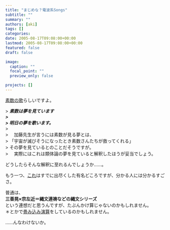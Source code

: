 ```yaml
---
title: "まじめな？電波系Songs"
subtitle: ""
summary: ""
authors: [aki]
tags: []
categories: 
date: 2005-08-17T09:08:00+00:00
lastmod: 2005-08-17T09:08:00+00:00
featured: false
draft: false

image:
  caption: ""
  focal_point: ""
  preview_only: false

projects: []
---
```

[素数の歌](http://homepage2.nifty.com/hougi/contents/prime.html)らしいですよ。

&gt; **_素数は夢を見ています  
&gt;   
&gt; 明日の夢を歌います。_**  
&gt;     
&gt; 　加藤先生が言うには素数が見る夢とは、  
&gt; 「宇宙が滅びそうになったとき素数さんたちが救ってくれる」  
&gt; その夢を見ているとのことだそうですが。  
&gt; 　実際にはこれは類体論の夢を見ていると解釈したほうが妥当でしょう。

  
  
どうしたらそんな解釈に至れるんでしょうか……。  
  
  
もう一つ、[これ](http://www.seiryojoho-h.ed.jp/webt/syoukai/kouka/kouka.htm)はすでに出尽くした有名どころですが、分かる人には分かるすごさ。  
  
普通は、  
**三善晃×宗左近＝縄文連祷などの縄文シリーズ**  
という連想だと思うんですが、たぶんかけ算じゃないのかもしれません。  
＊とかで[畳み込み演算](http://www.science.aster.ersdac.or.jp/jp/glossary/jp/ta/convolution.html)をしているのかもしれません。  
  
……んなわけないか。


